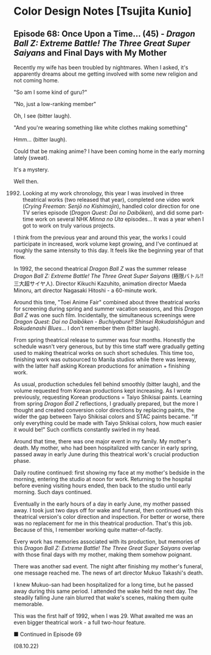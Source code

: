 # Color Design Notes [Tsujita Kunio]

## Episode 68: Once Upon a Time... (45) - *Dragon Ball Z: Extreme Battle! The Three Great Super Saiyans* and Final Days with My Mother

Recently my wife has been troubled by nightmares. When I asked, it's apparently dreams about me getting involved with some new religion and not coming home.

"So am I some kind of guru?"

"No, just a low-ranking member"

Oh, I see (bitter laugh).

"And you're wearing something like white clothes making something"

Hmm... (bitter laugh).

Could that be making anime? I have been coming home in the early morning lately (sweat).

It's a mystery.

Well then.

1992. Looking at my work chronology, this year I was involved in three theatrical works (two released that year), completed one video work (*Crying Freeman: Senjō no Kishimojin*), handled color direction for one TV series episode (*Dragon Quest: Dai no Daibōken*), and did some part-time work on several NHK *Minna no Uta* episodes... It was a year when I got to work on truly various projects.

I think from the previous year and around this year, the works I could participate in increased, work volume kept growing, and I've continued at roughly the same intensity to this day. It feels like the beginning year of that flow.

In 1992, the second theatrical *Dragon Ball Z* was the summer release *Dragon Ball Z: Extreme Battle! The Three Great Super Saiyans* (極限バトル!!三大超サイヤ人). Director Kikuchi Kazuhito, animation director Maeda Minoru, art director Nagasaki Hitoshi - a 60-minute work.

Around this time, "Toei Anime Fair" combined about three theatrical works for screening during spring and summer vacation seasons, and this *Dragon Ball Z* was one such film. Incidentally, the simultaneous screenings were *Dragon Quest: Dai no Daibōken - Buchiyabure!! Shinsei Rokudaishōgun* and *Rokudenashi Blues*... I don't remember them (bitter laugh).

From spring theatrical release to summer was four months. Honestly the schedule wasn't very generous, but by this time staff were gradually getting used to making theatrical works on such short schedules. This time too, finishing work was outsourced to Manila studios while there was leeway, with the latter half asking Korean productions for animation + finishing work.

As usual, production schedules fell behind smoothly (bitter laugh), and the volume requested from Korean productions kept increasing. As I wrote previously, requesting Korean productions = Taiyo Shikisai paints. Learning from spring *Dragon Ball Z* reflections, I gradually prepared, but the more I thought and created conversion color directions by replacing paints, the wider the gap between Taiyo Shikisai colors and STAC paints became. "If only everything could be made with Taiyo Shikisai colors, how much easier it would be!" Such conflicts constantly swirled in my head.

Around that time, there was one major event in my family. My mother's death. My mother, who had been hospitalized with cancer in early spring, passed away in early June during this theatrical work's crucial production phase.

Daily routine continued: first showing my face at my mother's bedside in the morning, entering the studio at noon for work. Returning to the hospital before evening visiting hours ended, then back to the studio until early morning. Such days continued.

Eventually in the early hours of a day in early June, my mother passed away. I took just two days off for wake and funeral, then continued with this theatrical version's color direction and inspection. For better or worse, there was no replacement for me in this theatrical production. That's this job. Because of this, I remember working quite matter-of-factly.

Every work has memories associated with its production, but memories of this *Dragon Ball Z: Extreme Battle! The Three Great Super Saiyans* overlap with those final days with my mother, making them somehow poignant.

There was another sad event. The night after finishing my mother's funeral, one message reached me. The news of art director Mukuo Takashi's death.

I knew Mukuo-san had been hospitalized for a long time, but he passed away during this same period. I attended the wake held the next day. The steadily falling June rain blurred that wake's scenes, making them quite memorable.

This was the first half of 1992, when I was 29. What awaited me was an even bigger theatrical work - a full two-hour feature.

■ Continued in Episode 69

(08.10.22)